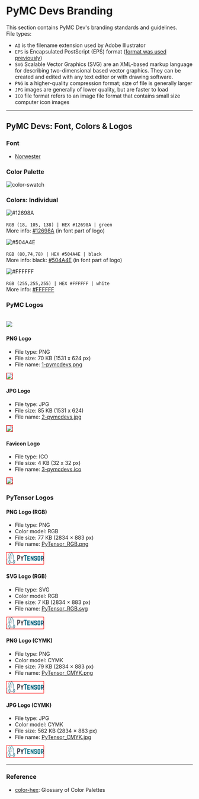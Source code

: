 # PyMC Devs Branding

This section contains PyMC Dev's branding standards and guidelines.  
File types:    
- `AI` is the filename extension used by Adobe Illustrator
- `EPS` is Encapsulated PostScript (EPS) format ([format was used previously](http://www.differencebetween.net/technology/difference-between-ai-and-eps-in-adobe-illustrator/#ixzz7U3iIOKeC.))
- `SVG` Scalable Vector Graphics (SVG) are an XML-based markup language for describing two-dimensional based vector graphics. They can be created and edited with any text editor or with drawing software.
- `PNG` is a higher-quality compression format; size of file is generally larger
- `JPG` images are generally of lower quality, but are faster to load
- `ICO` file format refers to an image file format that contains small size computer icon images

---

## PyMC Devs: Font, Colors & Logos

### Font
- [Norwester](https://www.1001fonts.com/norwester-font.html)

### Color Palette

![color-swatch](/brand_colors/color-swatch.png) 


### Colors: Individual

![#12698A](/brand_colors/colorswatch_12698a_green.png) 

`RGB (18, 105, 138) | HEX #12698A | green`  
More info: [#12698A](https://www.color-hex.com/color/12698a) (in font part of logo)

![#504A4E](/brand_colors/colorswatch_504a4e_black.png) 

`RGB (80,74,78) | HEX #504A4E | black`  
More info: black: [#504A4E](https://www.color-hex.com/color/504a4e) (in font part of logo)

![#FFFFFF](/brand_colors/colorswatch_ffffff_white.png) 

`RGB (255,255,255) | HEX #FFFFFF | white`  
More info: [#FFFFFF](https://www.color-hex.com/color/ffffff)



### PyMC Logos

<br>
<img src="logos/pymcdevs-logos-summary.png" >
<br>

#### PNG Logo
- File type: PNG
- File size: 70 KB (1531 x 624 px)
- File name: [1-pymcdevs.png](https://github.com/pymc-devs/brand/blob/main/logos/1-pymcdevs.png)

<img src="logos/1-pymcdevs.png" width="100" style="border:1px solid red">

<br>

#### JPG Logo
- File type: JPG
- File size: 85 KB (1531 x 624)
- File name: [2-pymcdevs.jpg](https://github.com/pymc-devs/brand/blob/main/logos/2-pymcdevs.jpg)

<img src="logos/2-pymcdevs.jpg" width="100" style="border:1px solid red">

<br>

#### Favicon Logo
- File type: ICO
- File size: 4 KB (32 x 32 px)
- File name: [3-pymcdevs.ico](https://github.com/pymc-devs/brand/blob/main/logos/3-pymcdevs.ico)

<img src="logos/3-pymcdevs.ico" width="100" style="border:1px solid red">

<br>

### PyTensor Logos

#### PNG Logo (RGB)
- File type: PNG
- Color model: RGB
- File size: 77 KB (2834 × 883 px)
- File name: [PyTensor_RGB.png](https://github.com/pymc-devs/brand/blob/main/logos/PyTensor_RGB.png)

<img src="logos/PyTensor_RGB.png" width="100" style="border:1px solid red">

#### SVG Logo (RGB)
- File type: SVG
- Color model: RGB
- File size: 7 KB (2834 × 883 px)
- File name: [PyTensor_RGB.svg](https://github.com/pymc-devs/brand/blob/main/logos/PyTensor_RGB.svg)

<img src="logos/PyTensor_RGB.svg" width="100" style="border:1px solid red">

#### PNG Logo (CYMK)
- File type: PNG
- Color model: CYMK
- File size: 79 KB (2834 × 883 px)
- File name: [PyTensor_CMYK.png](https://github.com/pymc-devs/brand/blob/main/logos/PyTensor_CMYK.png)

<img src="logos/PyTensor_CMYK.png" width="100" style="border:1px solid red">

#### JPG Logo (CYMK)
- File type: JPG
- Color model: CYMK
- File size: 562 KB (2834 × 883 px)
- File name: [PyTensor_CMYK.jpg](https://github.com/pymc-devs/brand/blob/main/logos/PyTensor_CMYK.jpg)

<img src="logos/PyTensor_CMYK.jpg" width="100" style="border:1px solid red">

---

### Reference
- [color-hex](https://www.color-hex.com): Glossary of Color Palettes
